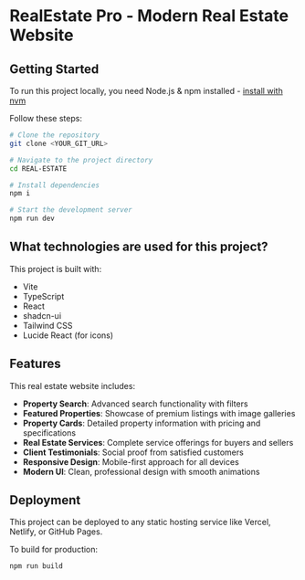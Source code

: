 # RealEstate Pro - Modern Real Estate Website

## Getting Started

To run this project locally, you need Node.js & npm installed - [install with nvm](https://github.com/nvm-sh/nvm#installing-and-updating)

Follow these steps:

```sh
# Clone the repository
git clone <YOUR_GIT_URL>

# Navigate to the project directory
cd REAL-ESTATE

# Install dependencies
npm i

# Start the development server
npm run dev
```

## What technologies are used for this project?

This project is built with:

- Vite
- TypeScript
- React
- shadcn-ui
- Tailwind CSS
- Lucide React (for icons)

## Features

This real estate website includes:

- **Property Search**: Advanced search functionality with filters
- **Featured Properties**: Showcase of premium listings with image galleries
- **Property Cards**: Detailed property information with pricing and specifications
- **Real Estate Services**: Complete service offerings for buyers and sellers
- **Client Testimonials**: Social proof from satisfied customers
- **Responsive Design**: Mobile-first approach for all devices
- **Modern UI**: Clean, professional design with smooth animations



## Deployment

This project can be deployed to any static hosting service like Vercel, Netlify, or GitHub Pages.

To build for production:

```sh
npm run build
```
